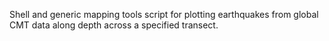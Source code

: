Shell and generic mapping tools script for plotting earthquakes from global CMT data along depth across a specified transect.
